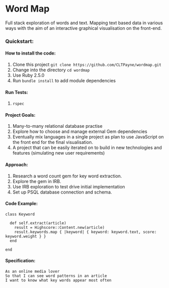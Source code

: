 # Word Map

Full stack exploration of words and text. Mapping text based data in various ways with the aim of an interactive graphical visualisation on the front-end.

### Quickstart:
#### How to install the code:
1. Clone this project ```git clone https://github.com/CLTPayne/wordmap.git```
2. Change into the directory ```cd wordmap```
3. Use Ruby 2.5.0
4. Run ```bundle install``` to add module dependencies

#### Run Tests:
1. ```rspec```

#### Project Goals:
1. Many-to-many relational database practise
2. Explore how to choose and manage external Gem dependencies
3. Eventually mix languages in a single project as plan to use JavaScript on the front end for the final visualisation.
4. A project that can be easily iterated on to build in new technologies and features (simulating new user requirements)

#### Approach:
1. Research a word count gem for key word extraction.
2. Explore the gem in IRB.
3. Use IRB exploration to test drive initial implementation
4. Set up PSQL database connection and schema.

#### Code Example:
```
class Keyword

  def self.extract(article)
    result = Highscore::Content.new(article)
    result.keywords.map { |keyword| { keyword: keyword.text, score: keyword.weight } }
  end

end
```

#### Specification:
```
As an online media lover
So that I can see word patterns in an article
I want to know what key words appear most often
```

